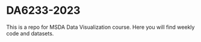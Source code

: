 # DA6233-2023
This is a repo for MSDA Data Visualization course. Here you will find weekly code and datasets.
